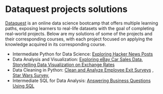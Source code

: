 # Dataquest projects solutions 
[Dataquest](https://dataquest.io) is an online data science bootcamp that offers multiple learning paths, exposing learners to real-life datasets with the goal of completing real-world projects. Below are my solutions of some of the projects and their corresponding courses, with each project focused on applying the knowledge acquired in its corresponding course.
* Intermediate Python for Data Science: [Exploring Hacker News Posts](https://github.com/EstefaniaCasal/Dataquest-projects/blob/main/hacker_news-Copy1.ipynb)
* Data Analysis and Visualization: [Exploring eBay Car Sales Data](https://github.com/EstefaniaCasal/Dataquest-projects/blob/main/ebay_car_sales.ipynb), [Storytelling Data Visualization on Exchange Rates](https://github.com/EstefaniaCasal/Dataquest-projects/blob/main/exchange_rates.ipynb)
* Data Cleaning in Python: [Clean and Analyze Employee Exit Surveys](https://github.com/EstefaniaCasal/Dataquest-projects/blob/main/Employee_Exit_Surveys-Copy1.ipynb) , [Star Wars Survey](https://github.com/EstefaniaCasal/Dataquest-projects/blob/main/star_wars.ipynb),
* Intermediate SQL for Data Analysis: [Answering Business Questions Using SQL](https://github.com/EstefaniaCasal/Dataquest-projects/blob/main/chinook_sql_project.ipynb)
